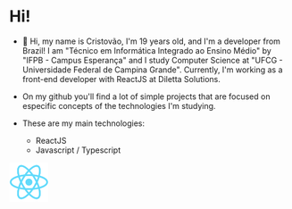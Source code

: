 # Hi!

- 👋 Hi, my name is Cristovão,  I'm 19 years old, and I'm a developer from Brazil! I am "Técnico em Informática Integrado ao Ensino Médio" by "IFPB - Campus Esperança" and I study Computer Science at "UFCG - Universidade Federal de Campina Grande". Currently, I'm working as a front-end developer with ReactJS at Diletta Solutions.

- On my github you'll find a lot of simple projects that are focused on especific concepts of the technologies I'm studying.

- These are my main technologies:

  - ReactJS
  - Javascript / Typescript
  
<img src="https://raw.githubusercontent.com/devicons/devicon/master/icons/react/react-original.svg" alt="React" width="70"> &nbsp;

<!---
Crisnzx/Crisnzx is a ✨ special ✨ repository because its `README.md` (this file) appears on your GitHub profile.
You can click the Preview link to take a look at your changes.
--->

